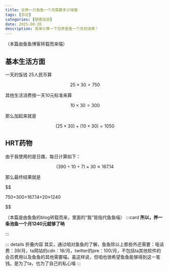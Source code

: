 ```yaml
---
title: 论养一只鱼鱼一个月需要多少钱喵
tags: [杂记]
categories: [随便说说]
date: 2025-08-26
description: 简单计算一下包养鱼鱼一个月的消费！
---
```

（本篇由鱼鱼博客转载而来喵）


<LinkCard url="https://chiyu.it/posts/2025/0701-2" />



## 基本生活方面

一天的饭钱 25人民币算

$$
25 × 30 = 750
$$

其他生活消费按一天10元标准来算

$$
10 × 30 = 300
$$

那么加起来就是

$$
(25×30)+(10×30)=1050
$$

## HRT药物

由于我使用的是日雌，每日计算如下：

$$
(390÷10÷7)×30≈167.14
$$

那么最终结果就是

$$

750+300+167.14+20≈1240

$$

（本篇是由鱼鱼的blog转载而来，里面的“我”皆指代鱼鱼喵）
:::card
**所以，养一条池鱼一个月1240元就够了呐**



:::




::: details 折叠内容
其实，通过咱对鱼鱼的了解，鱼鱼除以上那些外还需要：电话费：39/月，ta网站的cdn：18/月，twitter的pre：100/月，不包括ta其他软件的会员费用以及鱼鱼的其他需要喵。虽这样说，但咱也很希望鱼鱼能够得到这一笔钱。是为了ta，也为了自己的私心喵
:::
